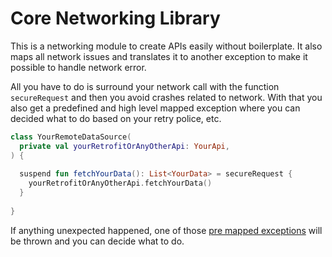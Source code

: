 # Core Networking Library

This is a networking module to create APIs easily without boilerplate. 
It also maps all network issues and translates it to another exception to make it possible to handle network error.

All you have to do is surround your network call with the function ```secureRequest``` and then you avoid crashes related to network.
With that you also get a predefined and high level mapped exception where you can decided what to do based on your retry police, etc. 

```kotlin
class YourRemoteDataSource(
  private val yourRetrofitOrAnyOtherApi: YourApi,
) {
  
  suspend fun fetchYourData(): List<YourData> = secureRequest { 
    yourRetrofitOrAnyOtherApi.fetchYourData()
  }
  
}
```

If anything unexpected happened, one of those [pre mapped exceptions](src/main/java/io/github/mayconcardoso/networking/NetworkErrorTransformer.kt) will be thrown and you can decide what to do. 

